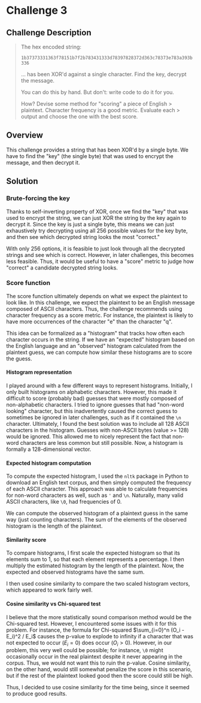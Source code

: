 # Challenge 3

## Challenge Description

> The hex encoded string:
> 
> `1b37373331363f78151b7f2b783431333d78397828372d363c78373e783a393b336`
>
> ... has been XOR'd against a single character. Find the key, decrypt the message.
> 
> You can do this by hand. But don't: write code to do it for you.
> 
> How? Devise some method for "scoring" a piece of English > plaintext. Character frequency is a good metric. Evaluate each > output and choose the one with the best score.

## Overview

This challenge provides a string that has been XOR'd by a single byte. We have to find the "key" (the single byte) that was used to encrypt the message, and then decrypt it.

## Solution

### Brute-forcing the key

Thanks to self-inverting property of XOR, once we find the "key" that was used to encrypt the string, we can just XOR the string by the key again to decrypt it. Since the key is just a single byte, this means we can just exhaustively try decrypting using all 256 possible values for the key byte, and then see which decrypted string looks the most "correct."

With only 256 options, it is feasible to just look through all the decrypted strings and see which is correct. However, in later challenges, this becomes less feasible. Thus, it would be useful to have a "score" metric to judge how "correct" a candidate decrypted string looks.

### Score function

The score function ultimately depends on what we expect the plaintext to look like. In this challenge, we expect the plaintext to be an English message composed of ASCII characters. Thus, the challenge recommends using character frequency as a score metric. For instance, the plaintext is likely to have more occurrences of the character "e" than the character "q".

This idea can be formalized as a "histogram" that tracks how often each character occurs in the string. If we have an "expected" histogram based on the English language and an "observed" histogram calculated from the plaintext guess, we can compute how similar these histograms are to score the guess.

#### Histogram representation

I played around with a few different ways to represent histograms. Initially, I only built histograms on alphabetic characters. However, this made it difficult to score (probably bad) guesses that were mostly composed of non-alphabetic characters. I tried to ignore guesses that had "non-word looking" character, but this inadvertently caused the correct guess to sometimes be ignored in later challenges, such as if it contained the `\n` character. Ultimately, I found the best solution was to include all 128 ASCII characters in the histogram. Guesses with non-ASCII bytes (value >= 128) would be ignored. This allowed me to nicely represent the fact that non-word characters are less common but still possible. Now, a histogram is formally a 128-dimensional vector.

#### Expected histogram computation

To compute the expected histogram, I used the `nltk` package in Python to download an English text corpus, and then simply computed the frequency of each ASCII character. This approach was able to calculate frequencies for non-word characters as well, such as `'` and `\n`. Naturally, many valid ASCII characters, like `\0`, had frequencies of 0.

We can compute the observed histogram of a plaintext guess in the same way (just counting characters). The sum of the elements of the observed histogram is the length of the plaintext.

#### Similarity score

To compare histograms, I first scale the expected histogram so that its elements sum to 1, so that each element represents a percentage. I then multiply the estimated histogram by the length of the plaintext. Now, the expected and observed histograms have the same sum.

I then used cosine similarity to compare the two scaled histogram vectors, which appeared to work fairly well.

#### Cosine similarity vs Chi-squared test

I believe that the more statistically sound comparison method would be the Chi-squared test. However, I encountered some issues with it for this problem. For instance, the formula for Chi-squared $\sum_{i=0}^n (O_i - E_i)^2 / E_i$ causes the p-value to explode to infinity if a character that was not expected to occur ($E_i = 0$) does occur ($O_i > 0$). However, in our problem, this very well could be possible; for instance, `\0` might occasionally occur in the real plaintext despite it never appearing in the corpus. Thus, we would not want this to ruin the p-value. Cosine similarity, on the other hand, would still somewhat penalize the score in this scenario, but if the rest of the plaintext looked good then the score could still be high. 

Thus, I decided to use cosine similarity for the time being, since it seemed to produce good results.
